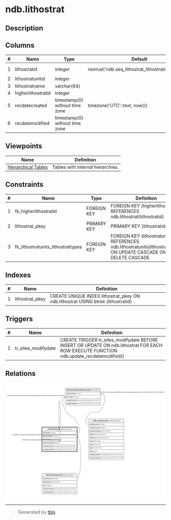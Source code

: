 # ndb.lithostrat

## Description

## Columns

| # | Name               | Type                           | Default                                              | Nullable | Children                                                                                        | Parents                                       | Comment |
| - | ------------------ | ------------------------------ | ---------------------------------------------------- | -------- | ----------------------------------------------------------------------------------------------- | --------------------------------------------- | ------- |
| 1 | lithostratid       | integer                        | nextval('ndb.seq_lithostrat_lithostratid'::regclass) | false    | [ndb.analysisunitlithostrat](ndb.analysisunitlithostrat.md) [ndb.lithostrat](ndb.lithostrat.md) |                                               |         |
| 2 | lithostratunitid   | integer                        |                                                      | false    |                                                                                                 | [ndb.lithostratunits](ndb.lithostratunits.md) |         |
| 3 | lithostratname     | varchar(64)                    |                                                      | false    |                                                                                                 |                                               |         |
| 4 | higherlithostratid | integer                        |                                                      | false    |                                                                                                 | [ndb.lithostrat](ndb.lithostrat.md)           |         |
| 5 | recdatecreated     | timestamp(0) without time zone | timezone('UTC'::text, now())                         | false    |                                                                                                 |                                               |         |
| 6 | recdatemodified    | timestamp(0) without time zone |                                                      | false    |                                                                                                 |                                               |         |

## Viewpoints

| Name                                  | Definition                        |
| ------------------------------------- | --------------------------------- |
| [Hierarchical Tables](viewpoint-1.md) | Tables with internal hierarchies. |

## Constraints

| # | Name                               | Type        | Definition                                                                                                          |
| - | ---------------------------------- | ----------- | ------------------------------------------------------------------------------------------------------------------- |
| 1 | fk_higherlithostratid              | FOREIGN KEY | FOREIGN KEY (higherlithostratid) REFERENCES ndb.lithostrat(lithostratid)                                            |
| 2 | lithostrat_pkey                    | PRIMARY KEY | PRIMARY KEY (lithostratid)                                                                                          |
| 3 | fk_lithostratunits_lithostrattypes | FOREIGN KEY | FOREIGN KEY (lithostratunitid) REFERENCES ndb.lithostratunits(lithostratunitid) ON UPDATE CASCADE ON DELETE CASCADE |

## Indexes

| # | Name            | Definition                                                                       |
| - | --------------- | -------------------------------------------------------------------------------- |
| 1 | lithostrat_pkey | CREATE UNIQUE INDEX lithostrat_pkey ON ndb.lithostrat USING btree (lithostratid) |

## Triggers

| # | Name                | Definition                                                                                                                              |
| - | ------------------- | --------------------------------------------------------------------------------------------------------------------------------------- |
| 1 | tr_sites_modifydate | CREATE TRIGGER tr_sites_modifydate BEFORE INSERT OR UPDATE ON ndb.lithostrat FOR EACH ROW EXECUTE FUNCTION ndb.update_recdatemodified() |

## Relations

![er](ndb.lithostrat.svg)

---

> Generated by [tbls](https://github.com/k1LoW/tbls)